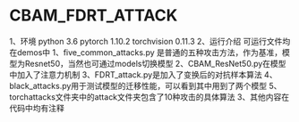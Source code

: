 # CBAM_FDRT_ATTACK
1、环境
python 3.6
pytorch 1.10.2
torchvision 0.11.3
2、运行介绍   可运行文件均在demos中
	1、five_common_attacks.py 是普通的五种攻击方法，作为基准，模型为Resnet50，当然也可通过models切换模型
	2、CBAM_ResNet50.py在模型中加入了注意力机制
	3、FDRT_attack.py是加入了变换后的对抗样本算法
	4、black_attacks.py用于测试模型的迁移性能，可以看到其中用到了两个模型
	5、torchattacks文件夹中的attack文件夹包含了10种攻击的具体算法
3、其他内容在代码中均有注释
